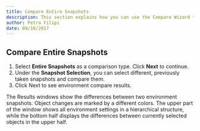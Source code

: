 ```yaml
---
title: Compare Entire Snapshots
description: This section explains how you can use the Compare Wizard to compare different snapshots of your environment.
author: Petra Filipi
date: 09/10/2017
---
```

## Compare Entire Snapshots

1. Select __Entire Snapshots__ as a comparison type. Click __Next__ to continue.
2. Under the __Snapshot Selection__, you can select different, previously taken snapshots and compare them.
3. Click Next to see environment compare results.

The Results windows show the differences between two environment snapshots. Object changes are marked by a different colors. The upper part of the window shows all environment settings in a hierarchical structure, while the bottom half displays the differences between currently selected objects in the upper half.

